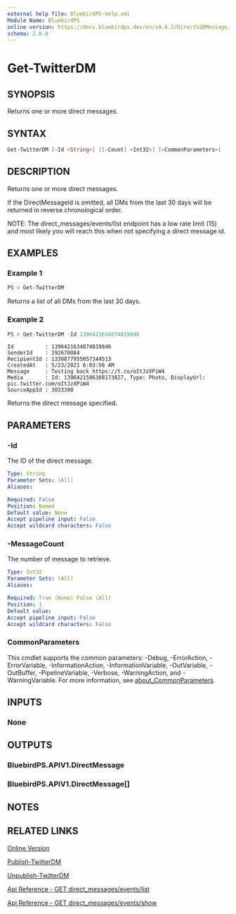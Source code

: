```yaml
---
external help file: BluebirdPS-help.xml
Module Name: BluebirdPS
online version: https://docs.bluebirdps.dev/en/v0.6.2/Direct%20Message/Get-TwitterDM
schema: 2.0.0
---
```


# Get-TwitterDM

## SYNOPSIS

Returns one or more direct messages.

## SYNTAX

```powershell
Get-TwitterDM [-Id <String>] [[-Count] <Int32>] [<CommonParameters>]
```

## DESCRIPTION

Returns one or more direct messages.

If the DirectMessageId is omitted, all DMs from the last 30 days will be returned in reverse chronological order.

NOTE: The direct_messages/events/list endpoint has a low rate limit (15) and most likely you will reach this when not specifying a direct message id.

## EXAMPLES

### Example 1

```powershell
PS > Get-TwitterDM
```

Returns a list of all DMs from the last 30 days.

### Example 2

```powershell
PS > Get-TwitterDM -Id 1396421634874019846
```

```text
Id          : 1396421634874019846
SenderId    : 292670084
RecipientId : 1330877955057344513
CreatedAt   : 5/23/2021 6:03:56 AM
Message     : Testing back https://t.co/oItJzXPiW4
Media       : Id: 1396421586308173827, Type: Photo, DisplayUrl: pic.twitter.com/oItJzXPiW4
SourceAppId : 3033300
```

Returns the direct message specified.

## PARAMETERS

### -Id

The ID of the direct message.

```yaml
Type: String
Parameter Sets: (All)
Aliases:

Required: False
Position: Named
Default value: None
Accept pipeline input: False
Accept wildcard characters: False
```

### -MessageCount

The number of message to retrieve.

```yaml
Type: Int32
Parameter Sets: (All)
Aliases:

Required: True (None) False (All)
Position: 1
Default value:
Accept pipeline input: False
Accept wildcard characters: False
```

### CommonParameters

This cmdlet supports the common parameters: -Debug, -ErrorAction, -ErrorVariable, -InformationAction, -InformationVariable, -OutVariable, -OutBuffer, -PipelineVariable, -Verbose, -WarningAction, and -WarningVariable. For more information, see [about_CommonParameters](http://go.microsoft.com/fwlink/?LinkID=113216).

## INPUTS

### None

## OUTPUTS

### BluebirdPS.APIV1.DirectMessage

### BluebirdPS.APIV1.DirectMessage[]

## NOTES

## RELATED LINKS

[Online Version](https://docs.bluebirdps.dev/en/v0.6.2/Direct%20Message/Get-TwitterDM)

[Publish-TwitterDM](https://docs.bluebirdps.dev/en/v0.6.2/Direct%20Message/Publish-TwitterDM)

[Unpublish-TwitterDM](https://docs.bluebirdps.dev/en/v0.6.2/Direct%20Message/Unpublish-TwitterDM)

[Api Reference - GET direct_messages/events/list](https://developer.twitter.com/en/docs/twitter-api/v1/direct-messages/sending-and-receiving/api-reference/list-events)

[Api Reference - GET direct_messages/events/show](https://developer.twitter.com/en/docs/twitter-api/v1/direct-messages/sending-and-receiving/api-reference/get-event)
